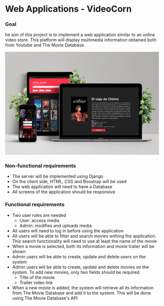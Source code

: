 <h1>Web Applications - VideoCorn</h1>

<h3>Goal</h3>
<p>he aim of this project is to implement a web application similar 
to an online video store. This platform will display multimedia information obtained both 
from Youtube and The Movie Database. <p>
  
![alt text](https://github.com/yerai/yerai.github.io/blob/master/images/video-corn.jpg?raw=true)
  

<h3>Non-functional requirements</h3>
<ul>
  <li>The server will be implemented using Django</li>
  <li>On the client side, HTML, CSS and Boostrap will be used</li>
  <li>The web application will need to have a Database</li>
  <li>All screens of the application should be responsive</li>
</ul>

<h3>Functional requirements</h3>
<ul>
  <li>Two user roles are needed
  <ul>
        <li>User: access media</li>
        <li>Admin: modifies and uploads media</li>
   </ul>
  </li>
  <li>All users will need to log in before using the application</li>
  <li>All users will be able to filter and search movies withing the application. This search functionality will need to use at least the name of the movie</li>
  <li>When a movie is selected, both its information and movie trailer will be shown</li>
  <li>Admin users will be able to create, update and delete users on the system</li>
  <li>Admin users will be able to create, update and delete movies on the system. To add new movies, only two fields should be required:
	<ul>
        <li>Title of the movie</li>
	      <li>Trailer video link</li>
  </ul>
  </li>
  <li>When a new movie is added, the system will retrieve all its information from The Movie Database and add it to the system. This will be done using The Movie Database's API</li>
</ul>
